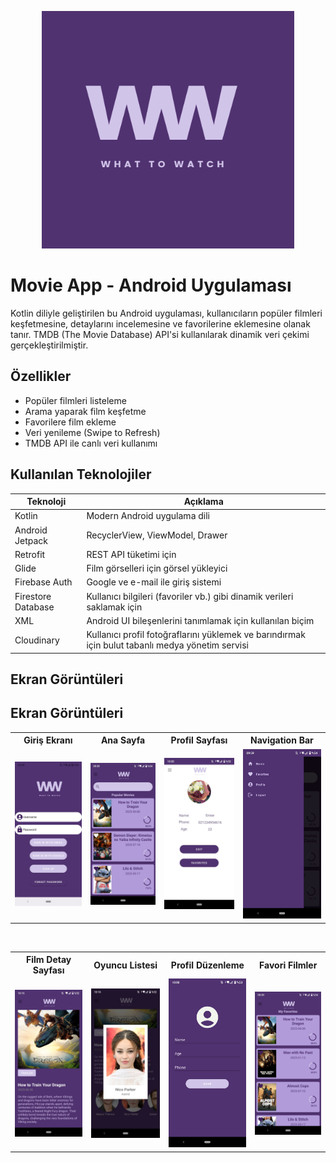 <p align="center">
  <img src="screenshots/logo_mor.png" alt="Movie App Banner" width="80%" height="380"/>
</p>



# Movie App - Android Uygulaması

Kotlin diliyle geliştirilen bu Android uygulaması, kullanıcıların popüler filmleri keşfetmesine, detaylarını incelemesine ve favorilerine eklemesine olanak tanır. TMDB (The Movie Database) API'si kullanılarak dinamik veri çekimi gerçekleştirilmiştir.

## Özellikler
- Popüler filmleri listeleme
- Arama yaparak film keşfetme
- Favorilere film ekleme
- Veri yenileme (Swipe to Refresh)
- TMDB API ile canlı veri kullanımı


## Kullanılan Teknolojiler

| Teknoloji        | Açıklama                          |
|------------------|-----------------------------------|
| Kotlin           | Modern Android uygulama dili      |
| Android Jetpack  | RecyclerView, ViewModel, Drawer   |
| Retrofit         | REST API tüketimi için            |
| Glide            | Film görselleri için görsel yükleyici |
| Firebase Auth    | Google ve e-mail ile giriş sistemi |
| Firestore Database | 	Kullanıcı bilgileri (favoriler vb.) gibi dinamik verileri saklamak için |
| XML              | Android UI bileşenlerini tanımlamak için kullanılan biçim |
| Cloudinary       | 	Kullanıcı profil fotoğraflarını yüklemek ve barındırmak için bulut tabanlı medya yönetim servisi|



## Ekran Görüntüleri

<h2>Ekran Görüntüleri</h2>

<table>
  <tr>
    <th>Giriş Ekranı</th>
    <th>Ana Sayfa</th>
    <th>Profil Sayfası</th>
    <th>Navigation Bar</th>
  </tr>
  <tr>
    <td><img src="screenshots/login.jpeg" width="200"/></td>
    <td><img src="screenshots/home.jpeg" width="200"/></td>
    <td><img src="screenshots/profile.jpeg" width="200"/></td>
    <td><img src="screenshots/navbar.jpeg" width="200"/></td>
  </tr>
</table>

<br/>

<table>
  <tr>
    <th>Film Detay Sayfası</th>
    <th>Oyuncu Listesi</th>
    <th>Profil Düzenleme</th>
    <th>Favori Filmler</th>
  </tr>
  <tr>
    <td><img src="screenshots/filmdetail.jpeg" width="200"/></td>
    <td><img src="screenshots/cast.jpeg" width="200"/></td>
    <td><img src="screenshots/editprofile.jpeg" width="200"/></td>
    <td><img src="screenshots/favorites.jpeg" width="200"/></td>
  </tr>
</table>




